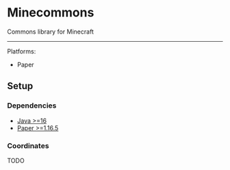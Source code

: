 # Minecommons

Commons library for Minecraft

---

Platforms:
* Paper

## Setup

### Dependencies

* [Java >=16](https://adoptopenjdk.net/?variant=openjdk16&jvmVariant=hotspot)
* [Paper >=1.16.5](https://papermc.io/)

### Coordinates

TODO
